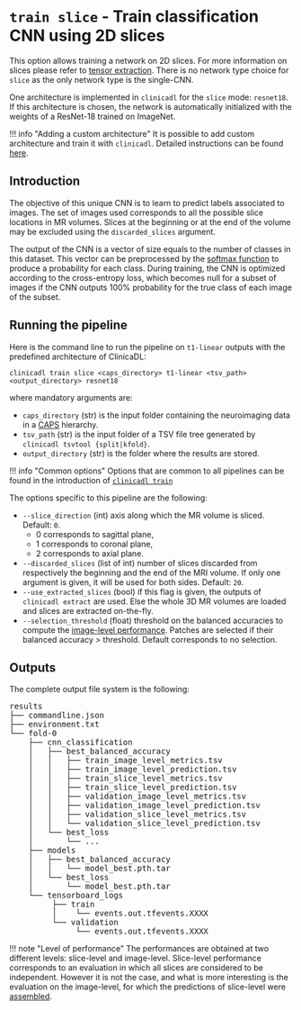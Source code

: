 # `train slice` - Train classification CNN using 2D slices

This option allows training a network on 2D slices. For more information on slices please refer to [tensor extraction](../Extract.md).
There is no network type choice for `slice` as the only network type is the single-CNN.

One architecture is implemented in `clinicadl` for the `slice` mode: `resnet18`.
If this architecture is chosen, the network is automatically initialized with the weights
of a ResNet-18 trained on ImageNet.

!!! info "Adding a custom architecture"
    It is possible to add custom architecture and train it with `clinicadl`.
    Detailed instructions can be found [here](./Custom.md).

## Introduction

The objective of this unique CNN is to learn to predict labels associated to images.
The set of images used corresponds to all the possible slice locations in MR volumes.
Slices at the beginning or at the end of the volume may be excluded using the `discarded_slices` argument.

The output of the CNN is a vector of size equals to the number of classes in this dataset.
This vector can be preprocessed by the [softmax function](https://pytorch.org/docs/master/generated/torch.nn.Softmax.html) 
to produce a probability for each class. During training, the CNN is optimized according to the cross-entropy loss, 
which becomes null for a subset of images if the CNN outputs 100% probability for the true class of each image of the subset.

## Running the pipeline

Here is the command line to run the pipeline on `t1-linear` outputs with the predefined architecture of ClinicaDL: 
```
clinicadl train slice <caps_directory> t1-linear <tsv_path> <output_directory> resnet18
```
where mandatory arguments are:

- `caps_directory` (str) is the input folder containing the neuroimaging data in a [CAPS](http://www.clinica.run/doc/CAPS/Introduction/) hierarchy.
- `tsv_path` (str) is the input folder of a TSV file tree generated by `clinicadl tsvtool {split|kfold}`.
- `output_directory` (str) is the folder where the results are stored.

!!! info "Common options"
    Options that are common to all pipelines can be found in the introduction of [`clinicadl train`](./Introduction.md#running-the-pipeline)

The options specific to this pipeline are the following:

- `--slice_direction` (int) axis along which the MR volume is sliced. Default: `0`.
    - 0 corresponds to sagittal plane,
    - 1 corresponds to coronal plane,
    - 2 corresponds to axial plane.
- `--discarded_slices` (list of int) number of slices discarded from respectively the beginning and the end of the MRI volume. 
If only one argument is given, it will be used for both sides. Default: `20`.
- `--use_extracted_slices` (bool) if this flag is given, the outputs of `clinicadl extract` are used.
Else the whole 3D MR volumes are loaded and slices are extracted on-the-fly.
- `--selection_threshold` (float) threshold on the balanced accuracies to compute the 
[image-level performance](./Details.md#soft-voting). 
Patches are selected if their balanced accuracy > threshold. Default corresponds to no selection.

## Outputs

The complete output file system is the following:

<pre>
results
├── commandline.json
├── environment.txt
└── fold-0
    ├── cnn_classification
    │   ├── best_balanced_accuracy
    │   │   ├── train_image_level_metrics.tsv
    │   │   ├── train_image_level_prediction.tsv
    │   │   ├── train_slice_level_metrics.tsv
    │   │   ├── train_slice_level_prediction.tsv
    │   │   ├── validation_image_level_metrics.tsv
    │   │   ├── validation_image_level_prediction.tsv
    │   │   ├── validation_slice_level_metrics.tsv
    │   │   └── validation_slice_level_prediction.tsv
    │   └── best_loss
    │       └── ...
    ├── models
    │   ├── best_balanced_accuracy
    │   │   └── model_best.pth.tar
    │   └── best_loss
    │       └── model_best.pth.tar
    └── tensorboard_logs
         ├── train
         │    └── events.out.tfevents.XXXX
         └── validation
              └── events.out.tfevents.XXXX
</pre>

!!! note "Level of performance"
    The performances are obtained at two different levels: slice-level and image-level. 
    Slice-level performance corresponds to an evaluation in which all slices are considered to be independent. 
    However it is not the case, and what is more interesting is the evaluation on the image-level, 
    for which the predictions of slice-level were [assembled](./Details.md#soft-voting).
